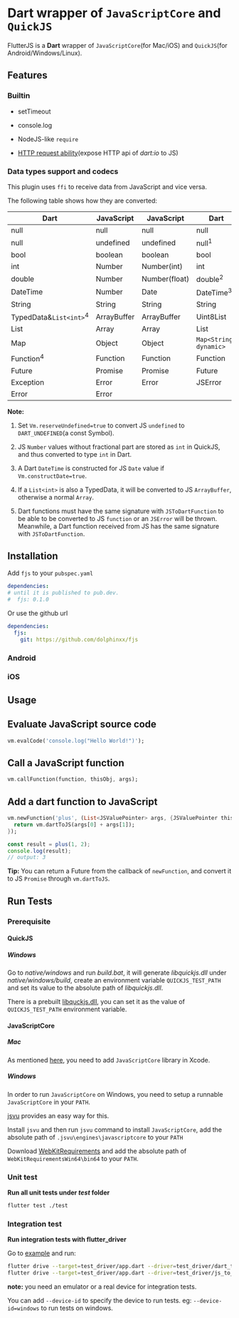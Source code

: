 # Dart wrapper of `JavaScriptCore` and `QuickJS`

FlutterJS is a <b>Dart</b> wrapper of `JavaScriptCore`(for Mac/iOS) and `QuickJS`(for Android/Windows/Linux).

## Features

### Builtin

- setTimeout

- console.log

- NodeJS-like `require`

- [HTTP request ability](../modules/fjs_module_http)(expose HTTP api of *dart:io* to JS)

### Data types support and codecs

This plugin uses `ffi` to receive data from JavaScript and vice versa.

The following table shows how they are converted:

| Dart                              | JavaScript    | JavaScript    | Dart                 |
| --------------------------------- | ------------- | ------------- | -------------------- |
| null                              | null          | null          | null                 |
| null                              | undefined     | undefined     | null<sup>1</sup>     |
| bool                              | boolean       | boolean       | bool                 |
| int                               | Number        | Number(int)   | int                  |
| double                            | Number        | Number(float) | double<sup>2</sup>   |
| DateTime                          | Number        | Date          | DateTime<sup>3</sup> |
| String                            | String        | String        | String               |
| TypedData&`List<int>`<sup>4</sup> | ArrayBuffer   | ArrayBuffer   | Uint8List            |
| List                              | Array         | Array         | List                 |
| Map                               | Object        | Object        | `Map<String, dynamic>` |
| Function<sup>4</sup>              | Function      | Function      | Function             |
| Future                            | Promise       | Promise       | Future               |
| Exception                         | Error         | Error         | JSError              |
| Error                             | Error         |               |                      |

**Note:**

1. Set `Vm.reserveUndefined=true` to convert JS `undefined` to `DART_UNDEFINED`(a const Symbol).

2. JS `Number` values without fractional part are stored as `int` in QuickJS, and thus converted to type `int` in Dart.

3. A Dart `DateTime` is constructed for JS `Date` value if `Vm.constructDate=true`.

4. If a `List<int>` is also a TypedData, it will be converted to JS `ArrayBuffer`, otherwise a normal `Array`.

5. Dart functions must have the same signature with `JSToDartFunction` to be able to be converted to JS `function` or an `JSError` will be thrown. Meanwhile, a Dart function received from JS has the same signature with `JSToDartFunction`.

## Installation

Add `fjs` to your `pubspec.yaml` 

```yaml
dependencies:
# until it is published to pub.dev.
#  fjs: 0.1.0
```

Or use the github url

```yaml
dependencies:
  fjs:
    git: https://github.com/dolphinxx/fjs
```

### Android



### iOS



## Usage

## Evaluate JavaScript source code

```dart
vm.evalCode('console.log("Hello World!")');
```

## Call a JavaScript function

```dart
vm.callFunction(function, thisObj, args);
```

## Add a dart function to JavaScript

```dart
vm.newFunction('plus', (List<JSValuePointer> args, {JSValuePointer thisObj}) {
  return vm.dartToJS(args[0] + args[1]);
});
```

```javascript
const result = plus(1, 2);
console.log(result);
// output: 3
```

**Tip:** You can return a Future from the callback of `newFunction`, and convert it to JS `Promise` through `vm.dartToJS`.

## Run Tests

### Prerequisite

#### QuickJS

##### Windows

Go to *native/windows* and run *build.bat*, it will generate *libquickjs.dll* under *native/windows/build*, create an environment variable `QUICKJS_TEST_PATH` and set its value to the absolute path of *libquickjs.dll*.

There is a prebuilt [libquckjs.dll](../fjs_windows/windows/shared/libquckjs.dll), you can set it as the value of `QUICKJS_TEST_PATH` environment variable.

#### JavaScriptCore

##### Mac

As mentioned [here](https://flutter.dev/docs/development/platform-integration/c-interop#platform-library),
you need to add `JavaScriptCore` library in Xcode.

##### Windows

In order to run `JavaScriptCore` on Windows, you need to setup a runnable `JavaScriptCore` in your `PATH`.

[jsvu](https://github.com/GoogleChromeLabs/jsvu) provides an easy way for this.

  Install `jsvu` and then run `jsvu` command to install `JavaScriptCore`, add the absolute path of `.jsvu\engines\javascriptcore` to your `PATH`

  Download [WebKitRequirements](https://github.com/WebKitForWindows/WebKitRequirements/releases) and add the absolute path of `WebKitRequirementsWin64\bin64` to your `PATH`.

### Unit test

**Run all unit tests under *test* folder**


```bash
flutter test ./test
```

### Integration test

**Run integration tests with flutter_driver**

Go to [example](./example) and run:

```bash
flutter drive --target=test_driver/app.dart --driver=test_driver/dart_to_js_test.dart
flutter drive --target=test_driver/app.dart --driver=test_driver/js_to_dart_test.dart
```

**note:** you need an emulator or a real device for integration tests.

You can add `--device-id` to specify the device to run tests. eg: `--device-id=windows` to run tests on windows.

